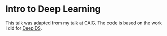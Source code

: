 # Intro to Deep Learning
This talk was adapted from my talk at CAIG.  The code is based on the work I did for [DeepIDS](https://github.com/jvmancuso/DeepIDS).
